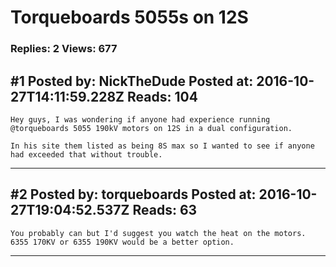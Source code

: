 # Torqueboards 5055s on 12S

### Replies: 2 Views: 677

## \#1 Posted by: NickTheDude Posted at: 2016-10-27T14:11:59.228Z Reads: 104

```
Hey guys, I was wondering if anyone had experience running @torqueboards 5055 190kV motors on 12S in a dual configuration. 

In his site them listed as being 8S max so I wanted to see if anyone had exceeded that without trouble.
```

---
## \#2 Posted by: torqueboards Posted at: 2016-10-27T19:04:52.537Z Reads: 63

```
You probably can but I'd suggest you watch the heat on the motors. 6355 170KV or 6355 190KV would be a better option.
```

---
